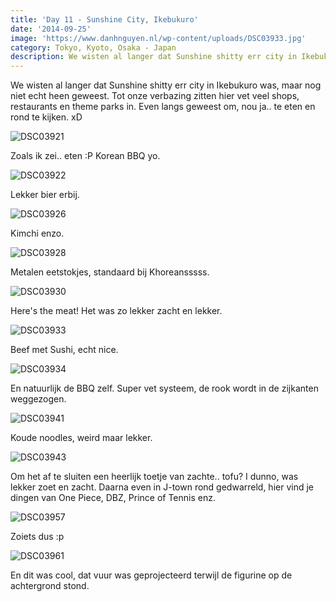 ```yaml
---
title: 'Day 11 - Sunshine City, Ikebukuro'
date: '2014-09-25'
image: 'https://www.danhnguyen.nl/wp-content/uploads/DSC03933.jpg'
category: Tokyo, Kyoto, Osaka - Japan
description: We wisten al langer dat Sunshine shitty err city in Ikebukuro was, maar nog niet echt heen geweest. Tot onze...
---
```


We wisten al langer dat Sunshine shitty err city in Ikebukuro was, maar nog niet echt heen geweest. Tot onze verbazing zitten hier vet veel shops, restaurants en theme parks in. Even langs geweest om, nou ja.. te eten en rond te kijken. xD

![DSC03921](https://www.danhnguyen.nl/wp-content/uploads/DSC03921-1024x575.jpg)

Zoals ik zei.. eten :P Korean BBQ yo.

![DSC03922](https://www.danhnguyen.nl/wp-content/uploads/DSC03922-1024x575.jpg)

Lekker bier erbij.

![DSC03926](https://www.danhnguyen.nl/wp-content/uploads/DSC03926-575x1024.jpg)

Kimchi enzo.

![DSC03928](https://www.danhnguyen.nl/wp-content/uploads/DSC03928-1024x575.jpg)

Metalen eetstokjes, standaard bij Khoreansssss.

![DSC03930](https://www.danhnguyen.nl/wp-content/uploads/DSC03930-1024x575.jpg)

Here's the meat! Het was zo lekker zacht en lekker.

![DSC03933](https://www.danhnguyen.nl/wp-content/uploads/DSC03933-1024x575.jpg)

Beef met Sushi, echt nice.

![DSC03934](https://www.danhnguyen.nl/wp-content/uploads/DSC03934-1024x575.jpg)

En natuurlijk de BBQ zelf. Super vet systeem, de rook wordt in de zijkanten weggezogen.

![DSC03941](https://www.danhnguyen.nl/wp-content/uploads/DSC03941-1024x575.jpg)

Koude noodles, weird maar lekker.

![DSC03943](https://www.danhnguyen.nl/wp-content/uploads/DSC03943-1024x575.jpg)

Om het af te sluiten een heerlijk toetje van zachte.. tofu? I dunno, was lekker zoet en zacht. Daarna even in J-town rond gedwarreld, hier vind je dingen van One Piece, DBZ, Prince of Tennis enz.

![DSC03957](https://www.danhnguyen.nl/wp-content/uploads/DSC03957-575x1024.jpg)

Zoiets dus :p

![DSC03961](https://www.danhnguyen.nl/wp-content/uploads/DSC03961-1024x575.jpg)

En dit was cool, dat vuur was geprojecteerd terwijl de figurine op de achtergrond stond.
